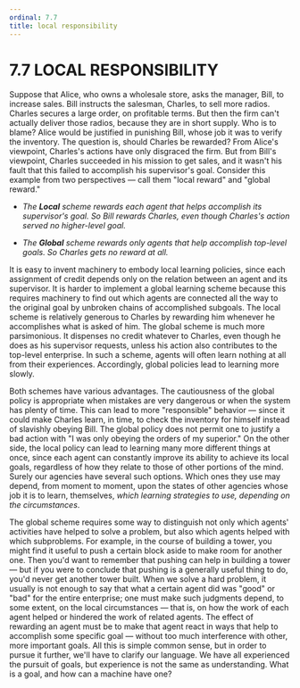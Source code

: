 ```yaml
---
ordinal: 7.7
title: local responsibility
---
```


# 7.7 LOCAL RESPONSIBILITY

Suppose that Alice, who owns a wholesale store, asks the manager, Bill, to increase sales. Bill instructs the salesman, Charles, to sell more radios. Charles secures a large order, on profitable terms. But then the firm can't actually deliver those radios, because they are in short supply. Who is to blame? Alice would be justified in punishing Bill, whose job it was to verify the inventory. The question is, should Charles be rewarded? From Alice's viewpoint, Charles's actions have only disgraced the firm. But from Bill's viewpoint, Charles succeeded in his mission to get sales, and it wasn't his fault that this failed to accomplish his supervisor's goal. Consider this example from two perspectives &mdash; call them "local reward" and "global reward."

- _The **Local** scheme rewards each agent that helps accomplish its supervisor's goal. So Bill rewards Charles, even though Charles's action served no higher-level goal._

- _The **Global** scheme rewards only agents that help accomplish top-level goals. So Charles gets no reward at all._

It is easy to invent machinery to embody local learning policies, since each assignment of credit depends only on the relation between an agent and its supervisor. It is harder to implement a global learning scheme because this requires machinery to find out which agents are connected all the way to the original goal by unbroken chains of accomplished subgoals. The local scheme is relatively generous to Charles by rewarding him whenever he accomplishes what is asked of him. The global scheme is much more parsimonious. It dispenses no credit whatever to Charles, even though he does as his supervisor requests, unless his action also contributes to the top-level enterprise. In such a scheme, agents will often learn nothing at all from their experiences. Accordingly, global policies lead to learning more slowly.

Both schemes have various advantages. The cautiousness of the global policy is appropriate when mistakes are very dangerous or when the system has plenty of time. This can lead to more "responsible" behavior &mdash; since it could make Charles learn, in time, to check the inventory for himself instead of slavishly obeying Bill. The global policy does not permit one to justify a bad action with "I was only obeying the orders of my superior." On the other side, the local policy can lead to learning many more different things at once, since each agent can constantly improve its ability to achieve its local goals, regardless of how they relate to those of other portions of the mind. Surely our agencies have several such options. Which ones they use may depend, from moment to moment, upon the states of other agencies whose job it is to learn, themselves, _which learning strategies to use, depending on the circumstances_.

The global scheme requires some way to distinguish not only which agents' activities have helped to solve a problem, but also which agents helped with which subproblems. For example, in the course of building a tower, you might find it useful to push a certain block aside to make room for another one. Then you'd want to remember that pushing can help in building a tower &mdash; but if you were to conclude that pushing is a generally useful thing to do, you'd never get another tower built. When we solve a hard problem, it usually is not enough to say that what a certain agent did was "good" or "bad" for the entire enterprise; one must make such judgments depend, to some extent, on the local circumstances &mdash; that is, on how the work of each agent helped or hindered the work of related agents. The effect of rewarding an agent must be to make that agent react in ways that help to accomplish some specific goal &mdash; without too much interference with other, more important goals. All this is simple common sense, but in order to pursue it further, we'll have to clarify our language. We have all experienced the pursuit of goals, but experience is not the same as understanding. What is a goal, and how can a machine have one?

